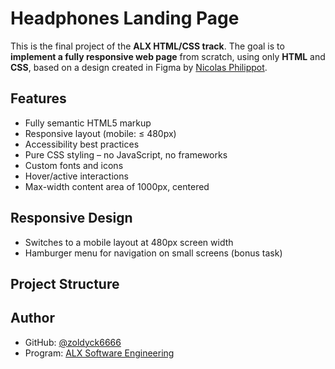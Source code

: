 # Headphones Landing Page

This is the final project of the **ALX HTML/CSS track**. The goal is to **implement a fully responsive web page** from scratch, using only **HTML** and **CSS**, based on a design created in Figma by [Nicolas Philippot](https://www.figma.com/@nicolasph).

## Features

- Fully semantic HTML5 markup
- Responsive layout (mobile: ≤ 480px)
- Accessibility best practices
- Pure CSS styling – no JavaScript, no frameworks
- Custom fonts and icons
- Hover/active interactions
- Max-width content area of 1000px, centered

## Responsive Design

- Switches to a mobile layout at 480px screen width
- Hamburger menu for navigation on small screens (bonus task)

## Project Structure


## Author

- GitHub: [@zoldyck6666](https://github.com/zoldyck6666)
- Program: [ALX Software Engineering](https://www.alxafrica.com/)

